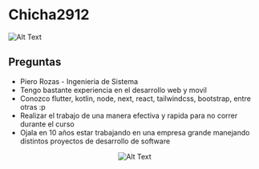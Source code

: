 # Chicha2912

![Alt Text](https://media1.giphy.com/media/v1.Y2lkPTc5MGI3NjExMWJwcGNhNmM0eTVoZDBmamdzMnEybmJ5N2NhOGttaWI4ZXBkdzEybSZlcD12MV9pbnRlcm5hbF9naWZfYnlfaWQmY3Q9Zw/3ndAvMC5LFPNMCzq7m/giphy.webp)

## Preguntas

* Piero Rozas - Ingenieria de Sistema
* Tengo bastante experiencia en el desarrollo web y movil
* Conozco flutter, kotlin, node, next, react, tailwindcss, bootstrap, entre otras :p
* Realizar el trabajo de una manera efectiva y rapida para no correr durante el curso
* Ojala en 10 años estar trabajando en una empresa grande manejando distintos proyectos de desarrollo de software

<div align="center">
  <img src="https://media4.giphy.com/media/v1.Y2lkPTc5MGI3NjExNTRzcmI5eXBpZTdhZWR6dHo3eGE4amluMWRncWR0emd3ODAyajlndyZlcD12MV9pbnRlcm5hbF9naWZfYnlfaWQmY3Q9Zw/tHIRLHtNwxpjIFqPdV/giphy.webp" alt="Alt Text">
</div>